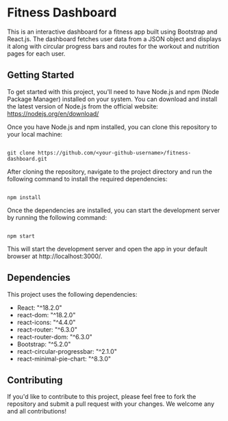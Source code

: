 # Fitness Dashboard

This is an interactive dashboard for a fitness app built using Bootstrap and React.js. The dashboard fetches user data from a JSON object and displays it along with circular progress bars and routes for the workout and nutrition pages for each user.


## Getting Started

To get started with this project, you'll need to have Node.js and npm (Node Package Manager) installed on your system. You can download and install the latest version of Node.js from the official website: https://nodejs.org/en/download/

Once you have Node.js and npm installed, you can clone this repository to your local machine:

```

git clone https://github.com/<your-github-username>/fitness-dashboard.git

```

After cloning the repository, navigate to the project directory and run the following command to install the required dependencies:

```

npm install

```

Once the dependencies are installed, you can start the development server by running the following command:

```

npm start

```

This will start the development server and open the app in your default browser at http://localhost:3000/.

## Dependencies

This project uses the following dependencies:

* React: "^18.2.0"
* react-dom: "^18.2.0"
* react-icons: "^4.4.0"
* react-router: "^6.3.0"
* react-router-dom: "^6.3.0"
* Bootstrap: "^5.2.0"
* react-circular-progressbar: "^2.1.0"
* react-minimal-pie-chart: "^8.3.0"

## Contributing

If you'd like to contribute to this project, please feel free to fork the repository and submit a pull request with your changes. We welcome any and all contributions!
